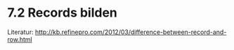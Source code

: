 # 7.2 Records bilden

Literatur: http://kb.refinepro.com/2012/03/difference-between-record-and-row.html